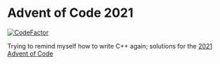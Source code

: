 # Advent of Code 2021

[![CodeFactor](https://www.codefactor.io/repository/github/ljdursi/aoc2021/badge?s=09c21cea0903c7ef82e7fb5c8dda55e727b40aaf)](https://www.codefactor.io/repository/github/ljdursi/aoc2021)

Trying to remind myself how to write C++ again; solutions for the [2021 Advent of Code](https://adventofcode.com/2021)